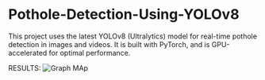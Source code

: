 # Pothole-Detection-Using-YOLOv8
This project uses the latest YOLOv8 (Ultralytics) model for real-time pothole detection in images and videos. It is built with PyTorch, and is GPU-accelerated for optimal performance.

RESULTS:
![Graph MAp](https://github.com/user-attachments/assets/9c3b6d91-3abc-466c-8767-569a03acb7c9)


